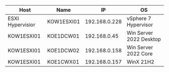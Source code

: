 | Host | Name | IP  | OS |
| -------------- | -------------------- | ----------------------------------- | --------------------------------- |
| ESXI Hypervisior | KOW1ESXI01 | 192.168.0.228 | vSphere 7 Hypervisor |
| KOW1ESXI01 | KOE1DCW01 |  192.168.0.45 | Win Server 2022 Desktop |
|KOW1ESXI01| KOE1DCW02 | 192.168.0.158 | Win Server 2022 Core |
|KOW1ESXI01| KOE1CWX01 | 192.168.0.157 | WinX 21H2 |